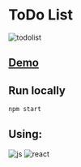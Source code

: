 # ToDo List

![todolist](https://github.com/demurre/demurre/assets/117121382/f092e22c-c2fc-475e-a0a2-4aa180b97682)

## [Demo](to-do-list-demurre.vercel.app)

## Run locally

```bash
npm start
```

## Using:

![js](https://img.shields.io/badge/JavaScript-F7DF1E.svg?style=for-the-badge&logo=JavaScript&logoColor=black)
![react](https://img.shields.io/badge/React-61DAFB.svg?style=for-the-badge&logo=React&logoColor=black)
